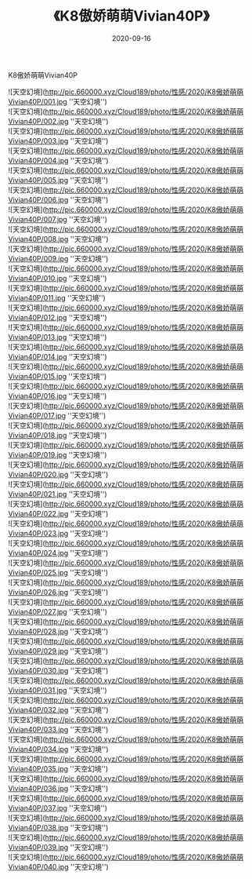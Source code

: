 ﻿---
layout: post
title:  《K8傲娇萌萌Vivian40P》
date:   2020-09-16
img: http://pic.660000.xyz/Cloud189/photo/性感/2020/K8傲娇萌萌Vivian40P/000.jpg
categories: [美女, 性感, 泳衣]
---

K8傲娇萌萌Vivian40P



![天空幻境](http://pic.660000.xyz/Cloud189/photo/性感/2020/K8傲娇萌萌Vivian40P/001.jpg ''天空幻境'') <br>
![天空幻境](http://pic.660000.xyz/Cloud189/photo/性感/2020/K8傲娇萌萌Vivian40P/002.jpg ''天空幻境'') <br>
![天空幻境](http://pic.660000.xyz/Cloud189/photo/性感/2020/K8傲娇萌萌Vivian40P/003.jpg ''天空幻境'') <br>
![天空幻境](http://pic.660000.xyz/Cloud189/photo/性感/2020/K8傲娇萌萌Vivian40P/004.jpg ''天空幻境'') <br>
![天空幻境](http://pic.660000.xyz/Cloud189/photo/性感/2020/K8傲娇萌萌Vivian40P/005.jpg ''天空幻境'') <br>
![天空幻境](http://pic.660000.xyz/Cloud189/photo/性感/2020/K8傲娇萌萌Vivian40P/006.jpg ''天空幻境'') <br>
![天空幻境](http://pic.660000.xyz/Cloud189/photo/性感/2020/K8傲娇萌萌Vivian40P/007.jpg ''天空幻境'') <br>
![天空幻境](http://pic.660000.xyz/Cloud189/photo/性感/2020/K8傲娇萌萌Vivian40P/008.jpg ''天空幻境'') <br>
![天空幻境](http://pic.660000.xyz/Cloud189/photo/性感/2020/K8傲娇萌萌Vivian40P/009.jpg ''天空幻境'') <br>
![天空幻境](http://pic.660000.xyz/Cloud189/photo/性感/2020/K8傲娇萌萌Vivian40P/010.jpg ''天空幻境'') <br>
![天空幻境](http://pic.660000.xyz/Cloud189/photo/性感/2020/K8傲娇萌萌Vivian40P/011.jpg ''天空幻境'') <br>
![天空幻境](http://pic.660000.xyz/Cloud189/photo/性感/2020/K8傲娇萌萌Vivian40P/012.jpg ''天空幻境'') <br>
![天空幻境](http://pic.660000.xyz/Cloud189/photo/性感/2020/K8傲娇萌萌Vivian40P/013.jpg ''天空幻境'') <br>
![天空幻境](http://pic.660000.xyz/Cloud189/photo/性感/2020/K8傲娇萌萌Vivian40P/014.jpg ''天空幻境'') <br>
![天空幻境](http://pic.660000.xyz/Cloud189/photo/性感/2020/K8傲娇萌萌Vivian40P/015.jpg ''天空幻境'') <br>
![天空幻境](http://pic.660000.xyz/Cloud189/photo/性感/2020/K8傲娇萌萌Vivian40P/016.jpg ''天空幻境'') <br>
![天空幻境](http://pic.660000.xyz/Cloud189/photo/性感/2020/K8傲娇萌萌Vivian40P/017.jpg ''天空幻境'') <br>
![天空幻境](http://pic.660000.xyz/Cloud189/photo/性感/2020/K8傲娇萌萌Vivian40P/018.jpg ''天空幻境'') <br>
![天空幻境](http://pic.660000.xyz/Cloud189/photo/性感/2020/K8傲娇萌萌Vivian40P/019.jpg ''天空幻境'') <br>
![天空幻境](http://pic.660000.xyz/Cloud189/photo/性感/2020/K8傲娇萌萌Vivian40P/020.jpg ''天空幻境'') <br>
![天空幻境](http://pic.660000.xyz/Cloud189/photo/性感/2020/K8傲娇萌萌Vivian40P/021.jpg ''天空幻境'') <br>
![天空幻境](http://pic.660000.xyz/Cloud189/photo/性感/2020/K8傲娇萌萌Vivian40P/022.jpg ''天空幻境'') <br>
![天空幻境](http://pic.660000.xyz/Cloud189/photo/性感/2020/K8傲娇萌萌Vivian40P/023.jpg ''天空幻境'') <br>
![天空幻境](http://pic.660000.xyz/Cloud189/photo/性感/2020/K8傲娇萌萌Vivian40P/024.jpg ''天空幻境'') <br>
![天空幻境](http://pic.660000.xyz/Cloud189/photo/性感/2020/K8傲娇萌萌Vivian40P/025.jpg ''天空幻境'') <br>
![天空幻境](http://pic.660000.xyz/Cloud189/photo/性感/2020/K8傲娇萌萌Vivian40P/026.jpg ''天空幻境'') <br>
![天空幻境](http://pic.660000.xyz/Cloud189/photo/性感/2020/K8傲娇萌萌Vivian40P/027.jpg ''天空幻境'') <br>
![天空幻境](http://pic.660000.xyz/Cloud189/photo/性感/2020/K8傲娇萌萌Vivian40P/028.jpg ''天空幻境'') <br>
![天空幻境](http://pic.660000.xyz/Cloud189/photo/性感/2020/K8傲娇萌萌Vivian40P/029.jpg ''天空幻境'') <br>
![天空幻境](http://pic.660000.xyz/Cloud189/photo/性感/2020/K8傲娇萌萌Vivian40P/030.jpg ''天空幻境'') <br>
![天空幻境](http://pic.660000.xyz/Cloud189/photo/性感/2020/K8傲娇萌萌Vivian40P/031.jpg ''天空幻境'') <br>
![天空幻境](http://pic.660000.xyz/Cloud189/photo/性感/2020/K8傲娇萌萌Vivian40P/032.jpg ''天空幻境'') <br>
![天空幻境](http://pic.660000.xyz/Cloud189/photo/性感/2020/K8傲娇萌萌Vivian40P/033.jpg ''天空幻境'') <br>
![天空幻境](http://pic.660000.xyz/Cloud189/photo/性感/2020/K8傲娇萌萌Vivian40P/034.jpg ''天空幻境'') <br>
![天空幻境](http://pic.660000.xyz/Cloud189/photo/性感/2020/K8傲娇萌萌Vivian40P/035.jpg ''天空幻境'') <br>
![天空幻境](http://pic.660000.xyz/Cloud189/photo/性感/2020/K8傲娇萌萌Vivian40P/036.jpg ''天空幻境'') <br>
![天空幻境](http://pic.660000.xyz/Cloud189/photo/性感/2020/K8傲娇萌萌Vivian40P/037.jpg ''天空幻境'') <br>
![天空幻境](http://pic.660000.xyz/Cloud189/photo/性感/2020/K8傲娇萌萌Vivian40P/038.jpg ''天空幻境'') <br>
![天空幻境](http://pic.660000.xyz/Cloud189/photo/性感/2020/K8傲娇萌萌Vivian40P/039.jpg ''天空幻境'') <br>
![天空幻境](http://pic.660000.xyz/Cloud189/photo/性感/2020/K8傲娇萌萌Vivian40P/040.jpg ''天空幻境'') <br>